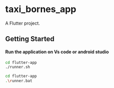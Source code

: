 # taxi_bornes_app

A Flutter project.

## Getting Started

#### Run the application on Vs code or android studio

```bash Linux
cd flutter-app
./runner.sh 
```

```bash indows
cd flutter-app
.\runner.bat
```
